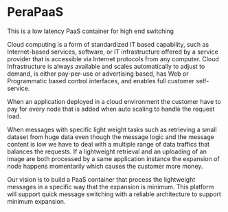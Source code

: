 # PeraPaaS

This is a low latency PaaS container for high end switching

Cloud computing is a form of standardized IT based capability, such as Internet-based services, software, 
or IT infrastructure offered by a service provider that is accessible via Internet protocols from any computer.
Cloud Infrastructure is always available and scales automatically to adjust to demand, is either pay-per-use or advertising based,
has Web or Programmatic based control interfaces, and enables full customer self- service. 

When an application deployed in a cloud environment the customer have to pay for every node that is added when auto scaling to
handle the request load. 

When messages with specific light weight tasks such as retrieving a small dataset from huge data even though the message logic 
and the message content is low we have to deal with a multiple range of data traffics that balances the requests. If a 
lightweight retrieval and an uploading of an image are both processed by a same application instance the expansion of node 
happens momentarily which causes the customer more money.

Our vision is to build a PaaS container that process the lightweight messages in a specific way that the expansion is minimum. 
This platform will support quick message switching with a reliable architecture to support minimum expansion.
